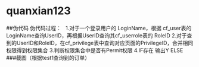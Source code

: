 # quanxian123
##伪代码
 伪代码过程：
   1.对于一个登录用户的 LoginName，根据 cf_user表的 LoginName查询UserID，再根据UserID查询其cf_userrole表的  RoleID
   2.对于查到的UserID和RoleID，在cf_privilege表中查询对应页面的PrivilegeID，合并相同权限得到权限集合
   3.判断权限集合中是否有Permit权限
   4.IF存在
         输出Y
   ELSE
###截图（根据test1查询到的订单）
